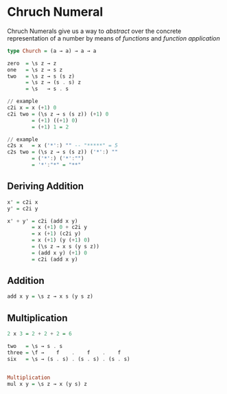 # Chruch Numeral

Chruch Numerals give us a way to *abstract* over the concrete representation of a number by means of *functions* and *function application*

```Haskell
type Church = (a → a) → a → a

zero  = \s z → z
one   = \s z → s z
two   = \s z → s (s z)
      = \s z → (s . s) z
      = \s   → s . s

// example
c2i x = x (+1) 0
c2i two = (\s z → s (s z)) (+1) 0
        = (+1) ((+1) 0)
        = (+1) 1 = 2

// example
c2s x   = x ('*':) "" -- "*****" = 5
c2s two = (\s z → s (s z)) ('*':) ""
        = ('*':) ('*':"")
        = '*':"*" = "**"
```

## Deriving Addition
```Haskell
x' = c2i x
y' = c2i y

x' + y' = c2i (add x y)
        = x (+1) 0 + c2i y
        = x (+1) (c2i y)
        = x (+1) (y (+1) 0)
        = (\s z → x s (y s z))
        = (add x y) (+1) 0
        = c2i (add x y)
```

## Addition
```Haskell
add x y = \s z → x s (y s z)
```

## Multiplication
```Haskell
2 x 3 = 2 + 2 + 2 = 6

two   = \s → s . s
three = \f →    f    .    f    .    f
six   = \s → (s . s) . (s . s) . (s . s)


Multiplication
mul x y = \s z → x (y s) z
```
